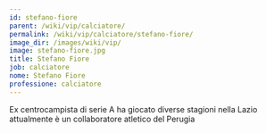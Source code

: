 ```yaml
---
id: stefano-fiore
parent: /wiki/vip/calciatore/
permalink: /wiki/vip/calciatore/stefano-fiore/
image_dir: /images/wiki/vip/
image: stefano-fiore.jpg
title: Stefano Fiore
job: calciatore
nome: Stefano Fiore
professione: calciatore
---
```

Ex centrocampista di serie A ha giocato diverse stagioni nella Lazio attualmente è un collaboratore atletico del Perugia